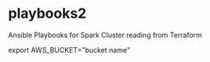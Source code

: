 # playbooks2
Ansible Playbooks for Spark Cluster reading from Terraform

export AWS_BUCKET="bucket name"
